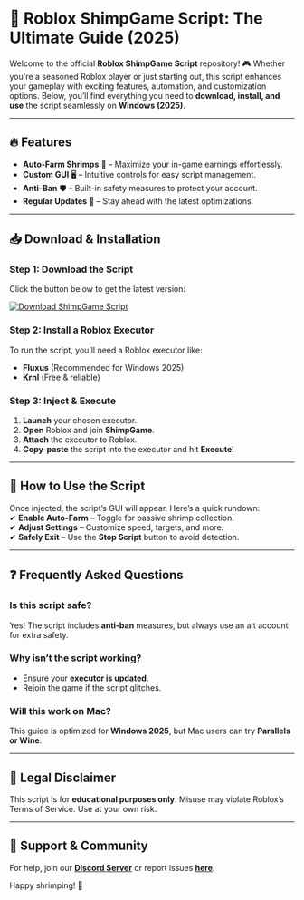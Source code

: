 # 🦐 Roblox ShimpGame Script: The Ultimate Guide (2025)  

Welcome to the official **Roblox ShimpGame Script** repository! 🎮 Whether you're a seasoned Roblox player or just starting out, this script enhances your gameplay with exciting features, automation, and customization options. Below, you’ll find everything you need to **download, install, and use** the script seamlessly on **Windows (2025)**.  

---

## 🔥 Features  
- **Auto-Farm Shrimps** 🦐 – Maximize your in-game earnings effortlessly.  
- **Custom GUI** 🖥️ – Intuitive controls for easy script management.  
- **Anti-Ban** 🛡️ – Built-in safety measures to protect your account.  
- **Regular Updates** 🔄 – Stay ahead with the latest optimizations.  

---

## 📥 Download & Installation  

### **Step 1: Download the Script**  
Click the button below to get the latest version:  

[![Download ShimpGame Script](https://img.shields.io/badge/Download-ShimpGame_Script-blue)]([LINK])  

### **Step 2: Install a Roblox Executor**  
To run the script, you’ll need a Roblox executor like:  
- **Fluxus** (Recommended for Windows 2025)  
- **Krnl** (Free & reliable)  

### **Step 3: Inject & Execute**  
1. **Launch** your chosen executor.  
2. **Open** Roblox and join **ShimpGame**.  
3. **Attach** the executor to Roblox.  
4. **Copy-paste** the script into the executor and hit **Execute**!  

---

## 🚀 How to Use the Script  
Once injected, the script’s GUI will appear. Here’s a quick rundown:  
✔ **Enable Auto-Farm** – Toggle for passive shrimp collection.  
✔ **Adjust Settings** – Customize speed, targets, and more.  
✔ **Safely Exit** – Use the **Stop Script** button to avoid detection.  

---

## ❓ Frequently Asked Questions  

### **Is this script safe?**  
Yes! The script includes **anti-ban** measures, but always use an alt account for extra safety.  

### **Why isn’t the script working?**  
- Ensure your **executor is updated**.  
- Rejoin the game if the script glitches.  

### **Will this work on Mac?**  
This guide is optimized for **Windows 2025**, but Mac users can try **Parallels or Wine**.  

---

## 📜 Legal Disclaimer  
This script is for **educational purposes only**. Misuse may violate Roblox’s Terms of Service. Use at your own risk.  

---

## 💬 Support & Community  
For help, join our **[Discord Server](https://discord.gg/example)** or report issues **[here](https://github.com/example/issues)**.  

Happy shrimping! 🎣